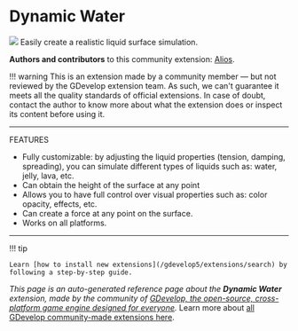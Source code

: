 # Dynamic Water

<img src="https://resources.gdevelop-app.com/assets/Icons/waves.svg" class="extension-icon"></img>
Easily create a realistic liquid surface simulation.

**Authors and contributors** to this community extension: [Alios](https://gd.games/Alios).

!!! warning
    This is an extension made by a community member — but not reviewed
    by the GDevelop extension team. As such, we can't guarantee it
    meets all the quality standards of official extensions. In case of
    doubt, contact the author to know more about what the extension
    does or inspect its content before using it.


---

FEATURES


- Fully customizable: by adjusting the liquid properties (tension, damping, spreading), you can simulate different types of liquids such as: water, jelly, lava, etc.
- Can obtain the height of the surface at any point
- Allows you to have full control over visual properties such as: color opacity, effects, etc.
- Can create a force at any point on the surface.
- Works on all platforms.


---

!!! tip

    Learn [how to install new extensions](/gdevelop5/extensions/search) by following a step-by-step guide.

*This page is an auto-generated reference page about the **Dynamic Water** extension, made by the community of [GDevelop, the open-source, cross-platform game engine designed for everyone](https://gdevelop.io/).* Learn more about [all GDevelop community-made extensions here](/gdevelop5/extensions).
